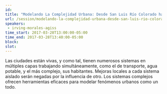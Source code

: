 ```yaml
---
id: 
title: "Modelando La Complejidad Urbana: Desde San Luis Río Colorado hasta la CDMX"
url: /session/modelando-la-complejidad-urbana-desde-san-luis-rio-colorado-hasta-la-cdmx/
speakers:
 - irving-morales-agiss
time_start: 2017-03-28T13:00:00-05:00
time_end: 2017-03-28T13:40:00-05:00
block: 
slot: 
---
```


Las ciudades están vivas, y como tal, tienen numerosos sistemas en múltiples capas trabajando simultáneamente, como el de transporte, agua potable, y el más complejo, sus habitantes. Mejoras locales a cada sistema aislado serán negadas por la influencia de otro. Los sistemas complejos ofrecen herramientas eficaces para modelar fenómenos urbanos como un todo.